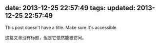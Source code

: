 date: 2013-12-25 22:57:49
tags:
updated: 2013-12-25 22:57:49
---

This post doesn't have a title. Make sure it's accessible.

这篇文章没有标题，但是它依然能被访问。
